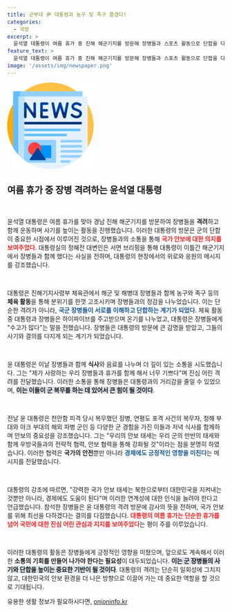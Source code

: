 ```yaml
---
title: 군부대 尹 대통령과 농구 및 족구 즐겼다!
categories:
  - 국방
excerpt: >
  윤석열 대통령이 여름 휴가 중 진해 해군기지를 방문해 장병들과 스포츠 활동으로 단합을 다졌습니다. 대통령은 군 장병들과의 소통을 통해 안보와 경제의 연결성을 강조하며, 국가 안전을 위한 결의를 다졌습니다. 클릭해서 대통령의 격려 속에 전해진 감동적인 순간을 확인하세요!
feature_text: >
  윤석열 대통령이 여름 휴가 중 진해 해군기지를 방문해 장병들과 스포츠 활동으로 단합을 다졌습니다. 대통령은 군 장병들과의 소통을 통해 안보와 경제의 연결성을 강조하며, 국가 안전을 위한 결의를 다졌습니다. 클릭해서 대통령의 격려 속에 전해진 감동적인 순간을 확인하세요!
image: '/assets/img/newspaper.png'
---
```


<p><img src="/assets/img/newspaper.png" alt="kimp 속보" /></p>

<h2 data-ke-size="size26">여름 휴가 중 장병 격려하는 윤석열 대통령</h2>

<p data-ke-size="size16">&nbsp;</p>

<p>윤석열 대통령은 여름 휴가를 맞아 경남 진해 해군기지를 방문하여 장병들을 <b>격려</b>하고 함께 운동하며 사기를 높이는 활동을 진행했습니다. 이러한 대통령의 방문은 군의 단합이 중요한 시점에서 이루어진 것으로, 장병들과의 소통을 통해 <b><span style="color: #ee2323;">국가 안보에 대한 의지를 보여주었다</span></b>. 대통령실의 정혜전 대변인은 서면 브리핑을 통해 대통령이 이틀간 해군기지에서 장병들과 함께 했다는 사실을 전하며, 대통령의 현장에서의 위로와 응원의 메시지를 강조했습니다.</p>

<p data-ke-size="size16">&nbsp;</p>

<p>대통령은 진해기지사령부 체육관에서 해군 및 해병대 장병들과 함께 농구와 족구 등의 <b>체육 활동</b>을 통해 분위기를 한껏 고조시키며 장병들과의 정감을 나누었습니다. 이는 단순한 격려가 아니라, <b><span style="color: #1a5490;">국군 장병들이 서로를 이해하고 단합하는 계기가 되었다</span></b>. 체육 활동 중 대통령과 장병들은 하이파이브를 주고받으며 온기를 나누었고, 대통령은 장병들에게 "수고가 많다"는 말을 전했습니다. 장병들은 대통령의 방문에 큰 감명을 받았고, 그들의 사기와 결의를 다지게 되는 계기가 되었습니다.</p>

<p data-ke-size="size16">&nbsp;</p>

<p>윤 대통령은 이날 장병들과 함께 <b>식사</b>와 음료를 나누며 더 깊이 있는 소통을 시도했습니다. 그는 "제가 사랑하는 우리 장병들과 휴가를 함께 해서 너무 기쁘다"며 진심 어린 격려를 전달했습니다. 이러한 소통을 통해 장병들은 대통령과의 거리감을 줄일 수 있었으며, <b><span style="background-color: #21538527;">이는 이들이 군 복무를 하는 데 있어서 큰 힘이 될 것이다</span></b>.</p>

<p data-ke-size="size16">&nbsp;</p>

<p>전날 윤 대통령은 천안함 피격 당시 복무했던 장병, 연평도 포격 사건의 복무자, 청해 부대와 아크 부대의 해외 파병 군인 등 다양한 군 경험을 가진 이들과 저녁 식사를 함께하며 안보의 중요성을 강조했습니다. 그는 "우리의 안보 태세는 우리 군의 만반의 태세와 함께 우방국들과의 전략적 협력, 안보 협력을 통해 강화될 것"이라는 점을 분명히 하였습니다. 이러한 협력은 <b>국가의 안전</b>뿐만 아니라 <b><span style="color: #1a5490;">경제에도 긍정적인 영향을 미친다</span></b>는 메시지를 전달했습니다.</p>

<p data-ke-size="size16">&nbsp;</p>

<p>대통령의 강조에 따르면, "강력한 국가 안보 태세는 북한으로부터 대한민국을 지켜내는 것뿐만 아니라, 경제에도 도움이 된다"며 이러한 연계성에 대한 인식을 늘려야 한다고 언급했습니다. 참석한 장병들은 윤 대통령의 격려 방문에 감사의 뜻을 전하며, 국가 안보를 위해 최선을 다하겠다는 결의를 다짐했습니다. <b><span style="color: #ee2323;">대통령의 여름 휴가는 단순한 휴가를 넘어 국민에 대한 진심 어린 관심과 지지를 보여주었다</span></b>는 평이 주를 이루었습니다.</p>

<p data-ke-size="size16">&nbsp;</p>

<p>이러한 대통령의 활동은 장병들에게 긍정적인 영향을 미쳤으며, 앞으로도 계속해서 이러한 <b>소통의 기회를 만들어 나가야 한다는 필요성</b>이 대두되었습니다. <b><span style="background-color: #21538527;">이는 군 장병들의 사기와 단합을 높이는 중요한 기반이 될 것이다</span></b>. 대통령의 격려는 단순히 일회성에 그치지 않고, 대한민국의 안보 환경을 더 나은 방향으로 이끌어 가는 데 중요한 역할을 할 것으로 기대됩니다.</p>
유용한 생활 정보가 필요하시다면, <a href="https://onioninfo.kr" rel="dofollow">onioninfo.kr</a>


